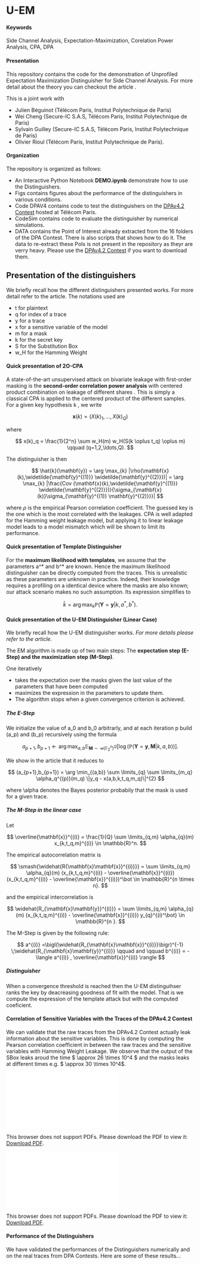 # U-EM

#### Keywords

Side Channel Analysis, Expectation-Maximization, Corelation Power Analysis, CPA, DPA

#### Presentation

This repository contains the code for the demonstration of Unprofiled Expectation Maximization Distinguisher for Side Channel Analysis. 
For more detail about the theory you can checkout the article <TO BE COMPLETED IF ACCEPTED>.

This is a joint work with 
* Julien Béguinot   (Télécom Paris, Institut Polytechnique de Paris)
* Wei Cheng         (Secure-IC S.A.S, Télécom Paris, Institut Polytechnique de Paris)
* Sylvain Guilley   (Secure-IC S.A.S, Télécom Paris, Institut Polytechnique de Paris)
* Olivier Rioul     (Télécom Paris, Institut Polytechnique de Paris).

#### Organization

  The repository is organized as follows:
  * An Interactive Python Notebook **DEMO.ipynb** demonstrate how to use the Distinguishers.
  * Figs contains figures about the performance of the distinguishers in various conditions.
  * Code DPAV4 contains code to test the distinguishers on the [DPAv4.2 Contest](https://www.dpacontest.org/v4/index.php) hosted at Télécom Paris.
  * CodeSim contains code to evaluate the distinguisher by numerical simulations.
  * DATA contains the Point of Interest already extracted from the 16 folders of the DPA Contest. There is also scripts that shows how to do it. The data to re-extract these PoIs is not present in the repository as theyr are verry heavy. Please use the [DPAv4.2 Contest](https://www.dpacontest.org/v4/index.php)  if you want to download them.



## Presentation of the distinguishers

We briefly recall how the different distinguishers presented works. For more detail refer to the article. The notations used are

* t for plaintext
* q for index of a trace
* y for a trace
* x for a sensitive variable of the model
* m for a mask
* k for the secret key
* S for the Substitution Box
* w_H for the Hamming Weight

#### Quick presentation of 2O-CPA

A state-of-the-art unsupervised attack on bivariate leakage with first-order masking is the **second-order correlation power analysis** with centered product combination on leakage of different shares . This is simply a classical CPA is applied to the centered product of the different samples. For a given key hypothesis  k , we write 


$$
\mathbf{x}(k) = (X(k)_1,\ldots,X(k)_Q)
$$


where


$$
x(k)_q = \frac{1}{2^n} \sum w_H(m) w_H(S(k \oplus t_q) \oplus m) \qquad (q=1,2,\ldots,Q).
$$

The distinguisher is then

$$
\hat{k}(\mathbf{y}) = \arg \max_{k} |\rho(\mathbf{x}(k),\widetilde{\mathbf{y}^{(1)}} \widetilde{\mathbf{y}^{(2)}})| = \arg \max_{k} |\frac{Cov (\mathbf{x}(k),\widetilde{\mathbf{y}^{(1)}} \widetilde{\mathbf{y}^{(2)}})}{\sigma_{\mathbf{x}(k)}\sigma_{\mathbf{y}^{(1)} \mathbf{y}^{(2)}}}|
$$

where $\rho$ is the empirical Pearson correlation coefficient. The guessed key is the one which is the most correlated with the leakages. CPA is well adapted for the Hamming weight leakage model, but applying it to linear leakage model  leads to a model mismatch which will be shown to limit its performance.

#### Quick presentation of Template Distinguisher

For the **maximum likelihood with templates**, we assume that the parameters a^* and b^* are known. Hence the maximum likelihood distinguisher can be directly computed from the traces.
This is unrealistic as these parameters are unknown in practice. Indeed, their knowledge requires a profiling on a identical device where the masks are also known; our attack scenario makes no such assumption. Its expression simplifies to


$$
\hat{k} = \arg \max_{k} \mathbb{P}(\mathbf{Y}=\mathbf{y}|k,a^{*},b^{*}).
$$


#### Quick presentation of the U-EM Distinguisher (Linear Case)



We briefly recall how the U-EM distinguisher works. *For more details please refer to the article.*

The EM algorithm is made up of two main steps: The **expectation step (E-Step) and the maximization step (M-Step)**. 

One iteratively

* takes the expectation over the masks given the last value of the parameters that have been computed
* maximizes the expression in the parameters to update them. 
* The algorithm stops when a given convergence criterion is achieved. 

##### The E-Step

We initialize the value of a_0 and b_0 arbitrarly, and at each iteration p build  (a_p) and (b_p) recursively using the formula

$$
a_{p+1},b_{p+1} \longleftarrow \arg \max_{a,b} \mathbb{E}_{\mathbf{M} \sim \mathcal{U}(\mathbb{F}_2^{n})^Q}{[\log(\mathbb{P}(\mathbf{Y}=\mathbf{y},\mathbf{M}|k,a,b))]}.
$$

We show in the article that it reduces to

$$
(a_{p+1},b_{p+1}) = \arg \min_{(a,b)} \sum \limits_{q} \sum \limits_{m_q} \alpha_q^{(p)}(m_q) \|y_q - x(a,b,k,t_q,m_q)\|^{2}
$$

where \alpha denotes the Bayes posterior probabily that the mask is used for a given trace.

##### The M-Step in the linear case

Let

$$
\overline{\mathbf{x}}^{(i)} = \frac{1}{Q} \sum \limits_{q,m} \alpha_{q}(m) x_{k,t_q,m}^{(i)} \in \mathbb{R}^n.
$$

The empirical autocorrelation matrix is

$$
\smash{\widehat{R{\mathbf{x}\mathbf{x}}^{(i)}}} = \sum \limits_{q,m} \alpha_{q}(m)  (x_{k,t_q,m}^{(i)} - \overline{\mathbf{x}}^{(i)}) (x_{k,t_q,m}^{(i)} - \overline{\mathbf{x}}^{(i)})^\bot \in \mathbb{R}^{n \times n}.
$$

and the empirical intercorrelation is

$$
\widehat{R_{\mathbf{x}\mathbf{y}}^{(i)}}  =  \sum \limits_{q,m} \alpha_{q}(m)  (x_{k,t_q,m}^{(i)} - \overline{\mathbf{x}}^{(i)}) y_{q}^{(i)^\bot} \in \mathbb{R}^{n }.
$$

The M-Step is given by the following rule:

$$
a^{(i)} =\bigl(\widehat{R_{\mathbf{x}\mathbf{x}}^{(i)}}\bigr)^{-1} \;\widehat{R_{\mathbf{x}\mathbf{y}}^{(i)}}
\qquad and \qquad
b^{(i)} =  - \langle a^{(i)} , \overline{\mathbf{x}}^{(i)} \rangle
$$

#####  Distinguisher

When a convergence threshold is reached then the U-EM distinguihser ranks the key by deacreasing goodness of fit with the model. That is we compute the expression of the template attack but with the computed coeficient.

#### Correlation of Sensitive Variables with the Traces of the DPAv4.2 Contest 

We can validate that the raw traces from the DPAv4.2 Contest actually leak information about the sensitive variables. This is done by computing the Pearson correlation coefficient in between the raw traces and the sensitive variables with Hamming Weight Leakage. We observe that the output of the SBox leaks aroud the time $ \approx 26 \times 10^4 $ and the masks leaks at different times e.g. $ \approx 30 \times 10^4$. 

<object data="Figs/corrMask.pdf" type="application/pdf" width="100%">
    <embed src="Figs/corrMask.pdf">
        <p>This browser does not support PDFs. Please download the PDF to view it: <a href="Figs/corrMask.pdf">Download PDF</a>.</p>
    </embed>
</object>

<object data="Figs/corrSBox.pdf" type="application/pdf" width="100%">
    <embed src="Figs/corrSBox.pdf">
        <p>This browser does not support PDFs. Please download the PDF to view it: <a href="Figs/corrSBox.pdf">Download PDF</a>.</p>
    </embed>
</object>

#### Performance of the Distinguishers

We have validated the performances of the Distinguishers numerically and on the real traces from DPA Contests. Here are some of these results... 
